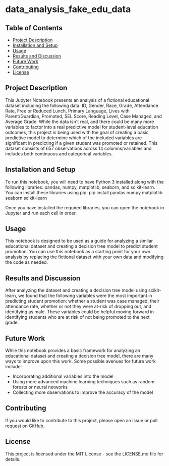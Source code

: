 # data_analysis_fake_edu_data

## Table of Contents

- [Project Description](#project-description)
- [Installation and Setup](#installation-and-setup)
- [Usage](#usage)
- [Results and Discussion](#results-and-discussion)
- [Future Work](#future-work)
- [Contributing](#contributing)
- [License](#license)

## Project Description

This Jupyter Notebook presents an analysis of a fictional educational dataset including the following data: ID, Gender, Race, Grade, Attendance Rate, Free or Reduced Lunch, Primary Language, Lives with Parent/Guardian, Promoted, SEL Score, Reading Level, Case Managed, and Average Grade. While the data isn't real, and there could be many more variables to factor into a real predictive model for student-level education outcomes, this project is being used with the goal of creating a basic predictive model to determine which of the included variables are significant in predicting if a given student was promoted or retained. This dataset consists of 657 observations across 14 columns/variables and includes both continuous and categorical variables.

## Installation and Setup

To run this notebook, you will need to have Python 3 installed along with the following libraries: pandas, numpy, matplotlib, seaborn, and scikit-learn. You can install these libraries using pip: pip install pandas numpy matplotlib seaborn scikit-learn


Once you have installed the required libraries, you can open the notebook in Jupyter and run each cell in order.

## Usage

This notebook is designed to be used as a guide for analyzing a similar educational dataset and creating a decision tree model to predict student promotion. You can use this notebook as a starting point for your own analysis by replacing the fictional dataset with your own data and modifying the code as needed.

## Results and Discussion

After analyzing the dataset and creating a decision tree model using scikit-learn, we found that the following variables were the most important in predicting student promotion: whether a student was case managed, their attendance rate, whether or not they were at-risk of dropping out, and identifying as male. These variables could be helpful moving forward in identifying students who are at risk of not being promoted to the next grade.

## Future Work

While this notebook provides a basic framework for analyzing an educational dataset and creating a decision tree model, there are many ways to improve upon this work. Some possible avenues for future work include:

- Incorporating additional variables into the model
- Using more advanced machine learning techniques such as random forests or neural networks
- Collecting more observations to improve the accuracy of the model

## Contributing

If you would like to contribute to this project, please open an issue or pull request on GitHub.

## License

This project is licensed under the MIT License - see the LICENSE.md file for details.
